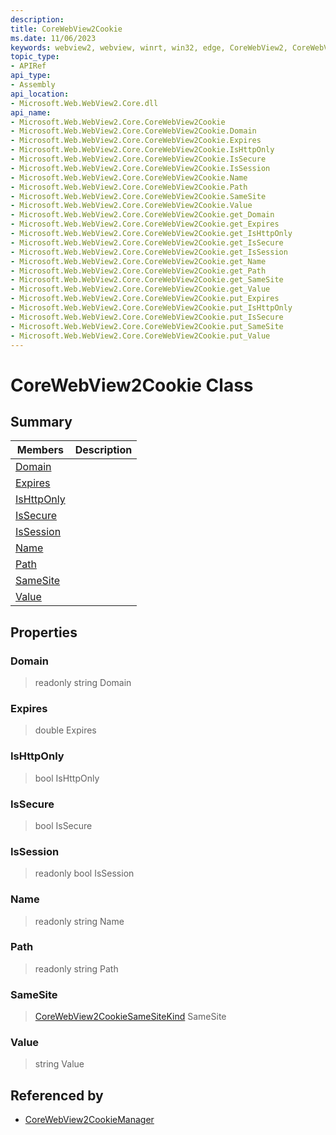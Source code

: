 ```yaml
---
description: 
title: CoreWebView2Cookie
ms.date: 11/06/2023
keywords: webview2, webview, winrt, win32, edge, CoreWebView2, CoreWebView2Controller, browser control, edge html, CoreWebView2Cookie
topic_type:
- APIRef
api_type:
- Assembly
api_location:
- Microsoft.Web.WebView2.Core.dll
api_name:
- Microsoft.Web.WebView2.Core.CoreWebView2Cookie
- Microsoft.Web.WebView2.Core.CoreWebView2Cookie.Domain
- Microsoft.Web.WebView2.Core.CoreWebView2Cookie.Expires
- Microsoft.Web.WebView2.Core.CoreWebView2Cookie.IsHttpOnly
- Microsoft.Web.WebView2.Core.CoreWebView2Cookie.IsSecure
- Microsoft.Web.WebView2.Core.CoreWebView2Cookie.IsSession
- Microsoft.Web.WebView2.Core.CoreWebView2Cookie.Name
- Microsoft.Web.WebView2.Core.CoreWebView2Cookie.Path
- Microsoft.Web.WebView2.Core.CoreWebView2Cookie.SameSite
- Microsoft.Web.WebView2.Core.CoreWebView2Cookie.Value
- Microsoft.Web.WebView2.Core.CoreWebView2Cookie.get_Domain
- Microsoft.Web.WebView2.Core.CoreWebView2Cookie.get_Expires
- Microsoft.Web.WebView2.Core.CoreWebView2Cookie.get_IsHttpOnly
- Microsoft.Web.WebView2.Core.CoreWebView2Cookie.get_IsSecure
- Microsoft.Web.WebView2.Core.CoreWebView2Cookie.get_IsSession
- Microsoft.Web.WebView2.Core.CoreWebView2Cookie.get_Name
- Microsoft.Web.WebView2.Core.CoreWebView2Cookie.get_Path
- Microsoft.Web.WebView2.Core.CoreWebView2Cookie.get_SameSite
- Microsoft.Web.WebView2.Core.CoreWebView2Cookie.get_Value
- Microsoft.Web.WebView2.Core.CoreWebView2Cookie.put_Expires
- Microsoft.Web.WebView2.Core.CoreWebView2Cookie.put_IsHttpOnly
- Microsoft.Web.WebView2.Core.CoreWebView2Cookie.put_IsSecure
- Microsoft.Web.WebView2.Core.CoreWebView2Cookie.put_SameSite
- Microsoft.Web.WebView2.Core.CoreWebView2Cookie.put_Value
---
```


# CoreWebView2Cookie Class



## Summary

Members|Description
--|--
[Domain](#domain) | 
[Expires](#expires) | 
[IsHttpOnly](#ishttponly) | 
[IsSecure](#issecure) | 
[IsSession](#issession) | 
[Name](#name) | 
[Path](#path) | 
[SameSite](#samesite) | 
[Value](#value) | 

## Properties

### Domain

> readonly  string Domain

### Expires

>  double Expires

### IsHttpOnly

>  bool IsHttpOnly

### IsSecure

>  bool IsSecure

### IsSession

> readonly  bool IsSession

### Name

> readonly  string Name

### Path

> readonly  string Path

### SameSite

>  [CoreWebView2CookieSameSiteKind](corewebview2cookiesamesitekind.md) SameSite

### Value

>  string Value






## Referenced by

- [CoreWebView2CookieManager](corewebview2cookiemanager.md)
